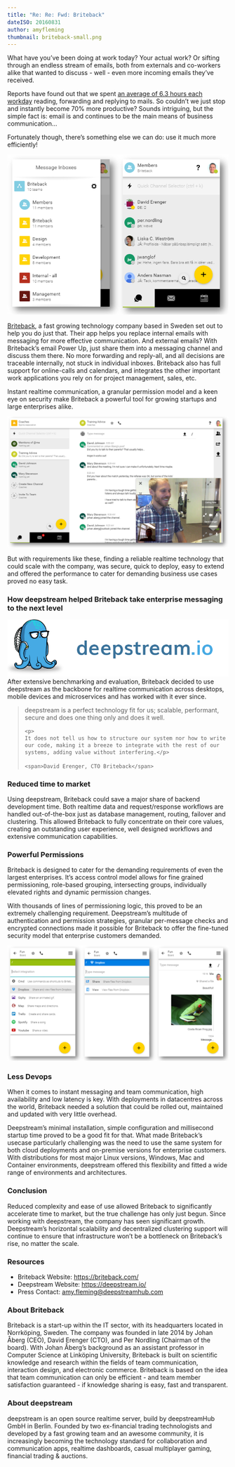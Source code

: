```yaml
---
title: "Re: Re: Fwd: Briteback"
dateISO: 20160831
author: amyfleming
thumbnail: briteback-small.png
---
```


What have you’ve been doing at work today? Your actual work? Or sifting through an endless stream of emails, both from externals and co-workers alike that wanted to discuss - well - even more incoming emails they’ve received.

Reports have found out that we spent [an average of 6.3 hours each workday](http://www.huffingtonpost.com/entry/check­work­email­hours­survey_us_55ddd168e4b0a40aa3ace672) reading, forwarding and replying to mails. So couldn’t we just stop and instantly become 70% more productive? Sounds intriguing, but the simple fact is: email is and continues to be the main means of business communication… 

Fortunately though, there’s something else we can do: use it much more efficiently!

![Briteback Inbox](briteback-app-a.png)

[Briteback](https://briteback.com/), a fast growing technology company based in Sweden set out to help you do just that. 
Their app helps you replace internal emails with messaging for more effective communication. And external emails? With Briteback’s email Power Up, just share them into a messaging channel and discuss them there. No more forwarding and reply-all, and all decisions are traceable internally, not stuck in individual inboxes. Briteback also has full support for online-calls and calendars, and integrates the other important work applications you rely on for project management, sales, etc.

Instant realtime communication, a granular permission model and a keen eye on security make Briteback a powerful tool for growing startups and large enterprises alike.

![Video Call](online-call.png)

But with requirements like these, finding a reliable realtime technology that could scale with the company, was secure, quick to deploy, easy to extend and offered the performance to cater for demanding business use cases proved no easy task.

### How deepstream helped Briteback take enterprise messaging to the next level
![deepstream](deepstream.png)
After extensive benchmarking and evaluation, Briteback decided to use deepstream as the backbone for realtime communication across desktops, mobile devices and microservices and has worked with it ever since.

<blockquote>
    <p>deepstream is a perfect technology fit for us; scalable, performant, secure and does one thing only and does it well.</p>

    <p>
    It does not tell us how to structure our system nor how to write our code, making it a breeze to integrate with the rest of our systems, adding value without interfering.</p>

    <span>David Erenger, CTO Briteback</span>
</blockquote>

### Reduced time to market 
Using deepstream, Briteback could save a major share of backend development time. Both realtime data and request/response workflows are handled out-of-the-box just as database management, routing, failover and clustering. This allowed Briteback to fully concentrate on their core values, creating an outstanding user experience, well designed workflows and extensive communication capabilities.

### Powerful Permissions 
Briteback is designed to cater for the demanding requirements of even the largest enterprises. It’s access control model allows for fine grained permissioning, role-based grouping, intersecting groups, individually elevated rights and dynamic permission changes.

With thousands of lines of permissioning logic, this proved to be an extremely challenging requirement. Deepstream’s multitude of authentication and permission strategies, granular per-message checks and encrypted connections made it possible for Briteback to offer the fine-tuned security model that enterprise customers demanded.

![dropbox integration](dropbox-integration.png)

### Less Devops 
When it comes to instant messaging and team communication, high availability and low latency is key. With deployments in datacentres across the world, Briteback needed a solution that could be rolled out, maintained and updated with very little overhead.

Deepstream’s minimal installation, simple configuration and millisecond startup time proved to be a good fit for that. What made Briteback’s usecase particularly challenging was the need to use the same system for both cloud deployments and on-premise versions for enterprise customers. With distributions for most major Linux versions, Windows, Mac and Container environments, deepstream offered this flexibility and fitted a wide range of environments and architectures.

### Conclusion 
Reduced complexity and ease of use allowed Briteback to significantly accelerate time to market, but the true challenge has only just begun. Since working with deepstream, the company has seen significant growth. Deepstream’s  horizontal scalability and decentralized clustering support will continue to ensure that infrastructure won’t be a bottleneck on Briteback’s rise, no matter the scale.

### Resources
- Briteback Website: https://briteback.com/
- Deepstream Website: https://deepstream.io/
- Press Contact: [amy.fleming@deepstreamhub.com](amy.fleming@deepstreamhub.com)

### About Briteback
Briteback is a start-up within the IT sector, with its headquarters located in Norrköping, Sweden. The company was founded in late 2014 by Johan Åberg (CEO), David Erenger (CTO), and Per Nordling (Chairman of the board). With Johan Åberg’s background as an assistant professor in Computer Science at Linköping University, Briteback is built on scientific knowledge and research within the fields of team communication, interaction design, and electronic commerce. Briteback is based on the idea that team communication can only be efficient - and team member satisfaction guaranteed - if knowledge sharing is easy, fast and transparent.

### About deepstream
deepstream is an open source realtime server, build by deepstreamHub GmbH in Berlin. Founded by two ex-financial trading technologists and developed by a fast growing team and an awesome community, it is increasingly becoming the technology standard for collaboration and communication apps, realtime dashboards, casual multiplayer gaming, financial trading & auctions.
